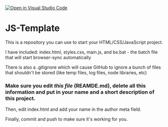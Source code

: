 [![Open in Visual Studio Code](https://classroom.github.com/assets/open-in-vscode-c66648af7eb3fe8bc4f294546bfd86ef473780cde1dea487d3c4ff354943c9ae.svg)](https://classroom.github.com/online_ide?assignment_repo_id=7715368&assignment_repo_type=AssignmentRepo)
# JS-Template
This is a repository you can use to start your HTML/CSS/JavaScript project.

I have included: index.html, styles.css, main.js, and bs.bat - the batch file that will start browser-sync automatically

There is also a .gitignore which will cause GitHub to ignore a bunch of files that shouldn't be stored (like temp files, log files, node libraries, etc)

### Make sure you edit *this file* (REAMDE.md), delete all this information and put in your name and a short description of this project.

Then, edit index.html and add your name in the author meta field. 

Finally, commit and push to make sure it's working for you.
